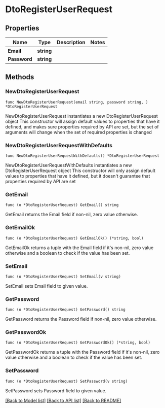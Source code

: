 # DtoRegisterUserRequest

## Properties

Name | Type | Description | Notes
------------ | ------------- | ------------- | -------------
**Email** | **string** |  | 
**Password** | **string** |  | 

## Methods

### NewDtoRegisterUserRequest

`func NewDtoRegisterUserRequest(email string, password string, ) *DtoRegisterUserRequest`

NewDtoRegisterUserRequest instantiates a new DtoRegisterUserRequest object
This constructor will assign default values to properties that have it defined,
and makes sure properties required by API are set, but the set of arguments
will change when the set of required properties is changed

### NewDtoRegisterUserRequestWithDefaults

`func NewDtoRegisterUserRequestWithDefaults() *DtoRegisterUserRequest`

NewDtoRegisterUserRequestWithDefaults instantiates a new DtoRegisterUserRequest object
This constructor will only assign default values to properties that have it defined,
but it doesn't guarantee that properties required by API are set

### GetEmail

`func (o *DtoRegisterUserRequest) GetEmail() string`

GetEmail returns the Email field if non-nil, zero value otherwise.

### GetEmailOk

`func (o *DtoRegisterUserRequest) GetEmailOk() (*string, bool)`

GetEmailOk returns a tuple with the Email field if it's non-nil, zero value otherwise
and a boolean to check if the value has been set.

### SetEmail

`func (o *DtoRegisterUserRequest) SetEmail(v string)`

SetEmail sets Email field to given value.


### GetPassword

`func (o *DtoRegisterUserRequest) GetPassword() string`

GetPassword returns the Password field if non-nil, zero value otherwise.

### GetPasswordOk

`func (o *DtoRegisterUserRequest) GetPasswordOk() (*string, bool)`

GetPasswordOk returns a tuple with the Password field if it's non-nil, zero value otherwise
and a boolean to check if the value has been set.

### SetPassword

`func (o *DtoRegisterUserRequest) SetPassword(v string)`

SetPassword sets Password field to given value.



[[Back to Model list]](../README.md#documentation-for-models) [[Back to API list]](../README.md#documentation-for-api-endpoints) [[Back to README]](../README.md)


